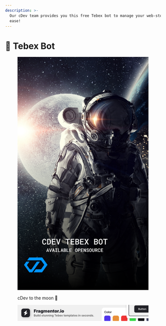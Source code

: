 ```yaml
---
description: >-
  Our cDev team provides you this free Tebex bot to manage your web-store with
  ease!
---
```


# 🛒 Tebex Bot

<figure><img src="../.gitbook/assets/cdevspacez.png" alt=""><figcaption><p>cDev to the moon 🚀</p></figcaption></figure>



<figure><img src="../.gitbook/assets/Advertisment.png" alt=""><figcaption></figcaption></figure>
